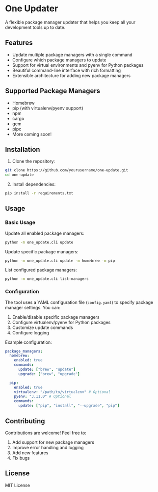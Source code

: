 # One Updater

A flexible package manager updater that helps you keep all your development tools up to date.

## Features

- Update multiple package managers with a single command
- Configure which package managers to update
- Support for virtual environments and pyenv for Python packages
- Beautiful command-line interface with rich formatting
- Extensible architecture for adding new package managers

## Supported Package Managers

- Homebrew
- pip (with virtualenv/pyenv support)
- npm
- cargo
- gem
- pipx
- More coming soon!

## Installation

1. Clone the repository:

```bash
git clone https://github.com/yourusername/one-update.git
cd one-update
```

2. Install dependencies:

```bash
pip install -r requirements.txt
```

## Usage

### Basic Usage

Update all enabled package managers:

```bash
python -m one_update.cli update
```

Update specific package managers:

```bash
python -m one_update.cli update -m homebrew -m pip
```

List configured package managers:

```bash
python -m one_update.cli list-managers
```

### Configuration

The tool uses a YAML configuration file (`config.yaml`) to specify package manager settings. You can:

1. Enable/disable specific package managers
2. Configure virtualenv/pyenv for Python packages
3. Customize update commands
4. Configure logging

Example configuration:

```yaml
package_managers:
  homebrew:
    enabled: true
    commands:
      update: ["brew", "update"]
      upgrade: ["brew", "upgrade"]

  pip:
    enabled: true
    virtualenv: "/path/to/virtualenv" # Optional
    pyenv: "3.11.0" # Optional
    commands:
      update: ["pip", "install", "--upgrade", "pip"]
```

## Contributing

Contributions are welcome! Feel free to:

1. Add support for new package managers
2. Improve error handling and logging
3. Add new features
4. Fix bugs

## License

MIT License
